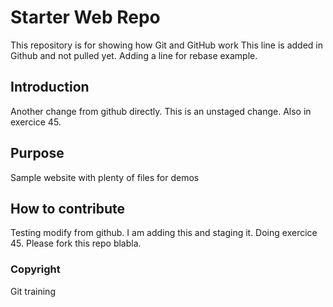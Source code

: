 # Starter Web Repo

This repository is for showing how Git and GitHub work
This line is added in Github and not pulled yet. Adding a line for rebase example.

## Introduction

Another change from github directly.
This is an unstaged change. Also in exercice 45.

## Purpose

Sample website with plenty of files for demos

## How to contribute

Testing modify from github.
I am adding this and staging it. Doing exercice 45.
Please fork this repo blabla.

### Copyright
Git training